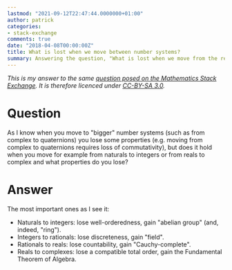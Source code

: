 ```yaml
---
lastmod: "2021-09-12T22:47:44.0000000+01:00"
author: patrick
categories:
- stack-exchange
comments: true
date: "2018-04-08T00:00:00Z"
title: What is lost when we move between number systems?
summary: Answering the question, "What is lost when we move from the reals to the complex numbers?".
---
```


*This is my answer to the same [question posed on the Mathematics Stack Exchange](https://math.stackexchange.com/q/2728317/259262). It is therefore licenced under [CC-BY-SA 3.0](https://creativecommons.org/licenses/by-sa/3.0/).*

# Question

As I know when you move to "bigger" number systems (such as from complex to quaternions) you lose some properties (e.g. moving from complex to quaternions requires loss of commutativity), but does it hold when you move for example from naturals to integers or from reals to complex and what properties do you lose?

# Answer

The most important ones as I see it:

* Naturals to integers: lose well-orderedness, gain "abelian group" (and, indeed, "ring").
* Integers to rationals: lose discreteness, gain "field".
* Rationals to reals: lose countability, gain "Cauchy-complete".
* Reals to complexes: lose a compatible total order, gain the Fundamental Theorem of Algebra.
